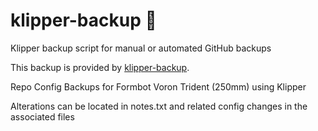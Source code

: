 # klipper-backup 💾 
Klipper backup script for manual or automated GitHub backups 

This backup is provided by [klipper-backup](https://github.com/Staubgeborener/klipper-backup).

Repo Config Backups  for Formbot Voron Trident (250mm) using Klipper

Alterations can be located in notes.txt and related config changes in the associated files

